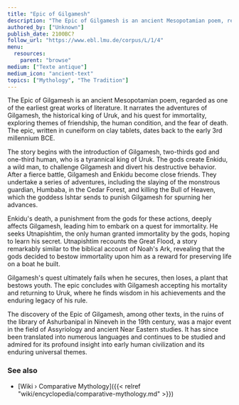 ```yaml
---
title: "Epic of Gilgamesh"
description: "The Epic of Gilgamesh is an ancient Mesopotamian poem, regarded as one of the earliest great works of literature. It narrates the adventures of Gilgamesh, the historical king of Uruk, and his quest for immortality, exploring themes of friendship, the human condition, and the fear of death. The epic, written in cuneiform on clay tablets, dates back to the early 3rd millennium BCE."
authored_by: ["Unknown"]
publish_date: 2100BC?
follow_url: "https://www.ebl.lmu.de/corpus/L/1/4"
menu:
  resources:
    parent: "browse"
medium: ["Texte antique"]
medium_icon: "ancient-text"
topics: ["Mythology", "The Tradition"]
---
```


The Epic of Gilgamesh is an ancient Mesopotamian poem, regarded as one of the earliest great works of literature. It narrates the adventures of Gilgamesh, the historical king of Uruk, and his quest for immortality, exploring themes of friendship, the human condition, and the fear of death. The epic, written in cuneiform on clay tablets, dates back to the early 3rd millennium BCE.

The story begins with the introduction of Gilgamesh, two-thirds god and one-third human, who is a tyrannical king of Uruk. The gods create Enkidu, a wild man, to challenge Gilgamesh and divert his destructive behavior. After a fierce battle, Gilgamesh and Enkidu become close friends. They undertake a series of adventures, including the slaying of the monstrous guardian, Humbaba, in the Cedar Forest, and killing the Bull of Heaven, which the goddess Ishtar sends to punish Gilgamesh for spurning her advances.

Enkidu's death, a punishment from the gods for these actions, deeply affects Gilgamesh, leading him to embark on a quest for immortality. He seeks Utnapishtim, the only human granted immortality by the gods, hoping to learn his secret. Utnapishtim recounts the Great Flood, a story remarkably similar to the biblical account of Noah's Ark, revealing that the gods decided to bestow immortality upon him as a reward for preserving life on a boat he built.

Gilgamesh's quest ultimately fails when he secures, then loses, a plant that bestows youth. The epic concludes with Gilgamesh accepting his mortality and returning to Uruk, where he finds wisdom in his achievements and the enduring legacy of his rule.

The discovery of the Epic of Gilgamesh, among other texts, in the ruins of the library of Ashurbanipal in Nineveh in the 19th century, was a major event in the field of Assyriology and ancient Near Eastern studies. It has since been translated into numerous languages and continues to be studied and admired for its profound insight into early human civilization and its enduring universal themes.

### See also

- [Wiki › Comparative Mythology]({{< relref "wiki/encyclopedia/comparative-mythology.md" >}})
